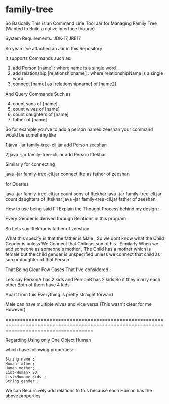 # family-tree

So Basically This is an Command Line Tool Jar for Managing Family Tree
(Wanted to Build a native interface though)

System Requirements:
JDK-17,JRE17

So yeah I've attached an Jar in this Repository

It supports Commands such as:

1) add Person [name] : where name is a single word 
2) add relationship [relationshipname] :  where relationshipName is a single word
3) connect [name] as [relationshipname] of [name2]

And Query Commands Such as 

4) count sons of [name]
5) count wives of [name]
6) count daughters of [name]
7) father of [name]

So for example you've to add a person named zeeshan your command would be something like
 
1)java -jar family-tree-cli.jar add Person zeeshan


2)java -jar family-tree-cli.jar add Person Iftekhar


Similarly for connecting

java -jar family-tree-cli.jar connect ifte as father of zeeshan

for Queries

java -jar family-tree-cli.jar count sons of Iftekhar
java -jar family-tree-cli.jar count daughters of Iftekhar
java -jar family-tree-cli.jar father of zeeshan


How to use being said I'll Explain the Thought Process behind my design :-

Every Gender is derived through Relations in this program

So Lets say Iftekhar is father of zeeshan 

What this specify is that the father is Male , So we dont know what the Child Gender is unless We Connect that Child as son of his .
Similarly When we add someone as someone's mother , The Child has a mother which is female but the child gender is unspecified unless we connect that child as son or daughter of that Person


That Being Clear Few Cases That I've considered :-

Lets say PersonA has 2 kids and PersonB has 2 kids 
So if they marry each other Both of them have 4 kids

Apart from this Everything is pretty straight forward

Male can have multiple wives and vice versa (This wasn't clear for me However)


==========================================================================================================================================

Regarding Using only One Object Human

which have following properties:-

    String name ;
    Human father;
    Human mother;
    List<Human> SO;
    List<Human> kids ;
    String gender ;
    
We can Recursively add relations to this because each Human has the above properties     
    

